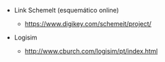  - Link Schemelt (esquemático online)

    - https://www.digikey.com/schemeit/project/

 - Logisim

    - http://www.cburch.com/logisim/pt/index.html
